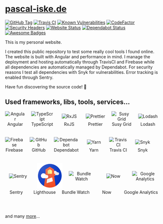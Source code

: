 # [pascal-iske.de](https://pascal-iske.de)

[![GitHub Tag](https://img.shields.io/github/tag/pascaliske/pascal-iske.de.svg?style=flat-square)](https://github.com/pascaliske/pascal-iske.de) [![Travis CI](https://img.shields.io/travis/com/pascaliske/pascal-iske.de/master.svg?style=flat-square)](https://travis-ci.com/pascaliske/pascal-iske.de) [![Known Vulnerabilities](https://snyk.io/test/github/pascaliske/pascal-iske.de/badge.svg?style=flat-square)](https://snyk.io/test/github/pascaliske/pascal-iske.de) [![CodeFactor](https://www.codefactor.io/repository/github/pascaliske/pascal-iske.de/badge?style=flat-square)](https://www.codefactor.io/repository/github/pascaliske/pascal-iske.de) [![Security Headers](https://img.shields.io/security-headers?url=https%3A%2F%2Fpascal-iske.de&style=flat-square)](https://pascal-iske.de) [![Website Status](https://img.shields.io/website-up-down-green-red/http/pascal-iske.de.svg?style=flat-square)](https://pascal-iske.de) [![Dependabot Status](https://api.dependabot.com/badges/status?host=github&repo=pascaliske/pascal-iske.de&style=flat-square)](https://dependabot.com/) [![Awesome Badges](https://img.shields.io/badge/badges-awesome-green.svg?style=flat-square)](https://github.com/Naereen/badges)

This is my personal website.

I created this public repository to test some really cool tools I found online. The website is built with Angular and performance in mind. I manage the deployment and hosting automatically through TravisCI and Firebase while all dependencies are automatically managed by Dependabot. For security reasons I test all dependencies with Snyk for vulnerabilities. Error tracking is enabled through Sentry.

Have fun discovering the source code! 🙂

## Used frameworks, libs, tools, services...

<div style="width: 100%; display: flex; align-items: center;">
    <div style="flex: 1; text-align: center; margin-right: 20px;">
        <img src="https://angular.io/assets/images/logos/angular/angular.svg" alt="Angular" />
    </div>
    <div style="flex: 1; text-align: center; margin-right: 20px;">
        <img src="https://github.com/remojansen/logo.ts/raw/master/ts.png" alt="TypeScript" />
    </div>
    <div style="flex: 1; text-align: center; margin-right: 20px;">
        <img src="https://rxjs.dev/generated/images/marketing/home/Rx_Logo-512-512.png" alt="RxJS" />
    </div>
    <div style="flex: 1; text-align: center; margin-right: 20px;">
        <img src="https://raw.githubusercontent.com/prettier/prettier-logo/master/images/prettier-wide-light.png" alt="Prettier" />
    </div>
    <div style="flex: 1; text-align: center; margin-right: 20px;">
        <img src="https://www.oddbird.net/static/images/favicons/apple-touch-icon-susy.png" alt="Susy Grid" />
    </div>
    <div style="flex: 1; text-align: center;">
        <img src="https://lodash.com/assets/img/lodash.svg" alt="Lodash" />
    </div>
</div>
<div style="width: 100%; display: flex; align-items: center;">
    <div style="flex: 1; text-align: center; margin-right: 20px;">Angular</div>
    <div style="flex: 1; text-align: center; margin-right: 20px;">TypeScript</div>
    <div style="flex: 1; text-align: center; margin-right: 20px;">RxJS</div>
    <div style="flex: 1; text-align: center; margin-right: 20px;">Prettier</div>
    <div style="flex: 1; text-align: center; margin-right: 20px;">Susy&nbsp;Grid</div>
    <div style="flex: 1; text-align: center;">Lodash</div>
</div>
<br><br>

<div style="width: 100%; display: flex; align-items: center;">
    <div style="flex: 1; text-align: center; margin-right: 20px;">
        <img src="https://firebase.google.com/downloads/brand-guidelines/SVG/logo-logomark.svg" alt="Firebase" />
    </div>
    <div style="flex: 1; text-align: center; margin-right: 20px;">
        <img src="https://github.githubassets.com/images/modules/logos_page/GitHub-Mark.png" alt="GitHub" />
    </div>
    <div style="flex: 1; text-align: center; margin-right: 20px;">
        <img src="https://avatars3.githubusercontent.com/in/2141?s=200&v=4" alt="Dependabot" />
    </div>
    <div style="flex: 1; text-align: center; margin-right: 20px;">
        <img src="https://github.com/yarnpkg/assets/raw/master/yarn-kitten-full.png" alt="Yarn" />
    </div>
    <div style="flex: 1; text-align: center; margin-right: 20px;">
        <img src="https://travis-ci.com/images/logos/TravisCI-Mascot-1.png" alt="Travis CI" />
    </div>
    <div style="flex: 1; text-align: center; margin-right: 20px;">
        <img src="https://res.cloudinary.com/snyk/image/upload/v1537345897/press-kit/brand/logo-vertical-black.png" alt="Snyk" />
    </div>
</div>
<div style="width: 100%; display: flex; align-items: center;">
    <div style="flex: 1; text-align: center; margin-right: 20px;">Firebase</div>
    <div style="flex: 1; text-align: center; margin-right: 20px;">GitHub</div>
    <div style="flex: 1; text-align: center; margin-right: 20px;">Dependabot</div>
    <div style="flex: 1; text-align: center; margin-right: 20px;">Yarn</div>
    <div style="flex: 1; text-align: center; margin-right: 20px;">Travis&nbsp;CI</div>
    <div style="flex: 1; text-align: center; margin-right: 20px;">Snyk</div>
</div>
<br><br>

<div style="width: 100%; display: flex; align-items: center;">
    <div style="flex: 1; text-align: center; margin-right: 20px;">
        <img src="https://sentry-brand.storage.googleapis.com/sentry-glyph-black.png" alt="Sentry" />
    </div>
    <div style="flex: 1; text-align: center; margin-right: 20px;">
        <img src="https://raw.githubusercontent.com/GoogleChrome/lighthouse/8b3d7f052b2e64dd857e741d7395647f487697e7/assets/lighthouse-logo.png" alt="Lighthouse" />
    </div>
    <div style="flex: 1; text-align: center; margin-right: 20px;">
        <img src="https://bundlewatch.io/_assets/logo-large.svg" alt="Bundle Watch" />
    </div>
    <div style="flex: 1; text-align: center; margin-right: 20px;">
        <img src="https://assets.zeit.co/image/upload/front/assets/design/zeit-black-full-logo.svg" alt="Now" />
    </div>
    <div style="flex: 1; text-align: center;">
        <img src="https://www.vectorlogo.zone/logos/google_analytics/google_analytics-official.svg" alt="Google Analytics" />
    </div>
</div>
<div style="width: 100%; display: flex; align-items: center;">
    <div style="flex: 1; text-align: center; margin-right: 20px;">Sentry</div>
    <div style="flex: 1; text-align: center; margin-right: 20px;">Lighthouse</div>
    <div style="flex: 1; text-align: center; margin-right: 20px;">Bundle&nbsp;Watch</div>
    <div style="flex: 1; text-align: center; margin-right: 20px;">Now </div>
    <div style="flex: 1; text-align: center;">Google&nbsp;Analytics</div>
</div>

<br><br>

and many [more](https://github.com/pascaliske/pascal-iske.de/blob/master/package.json)...
